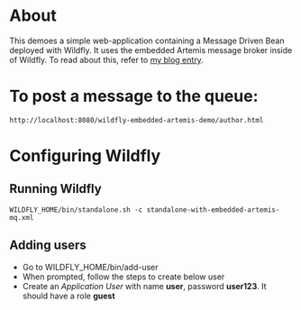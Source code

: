 # About

This demoes a simple web-application containing a Message Driven Bean deployed with Wildfly. It uses the embedded Artemis message broker inside of Wildfly. To read about this, refer to [my blog entry](http://palashray.com/mdb-hello-world-with-wildfly-and-embedded-artemis-mq/).


# To post a message to the queue:

	http://localhost:8080/wildfly-embedded-artemis-demo/author.html


# Configuring Wildfly

## Running Wildfly

	WILDFLY_HOME/bin/standalone.sh -c standalone-with-embedded-artemis-mq.xml

## Adding users

- Go to WILDFLY_HOME/bin/add-user
- When prompted, follow the steps to create below user
- Create an *Application User* with name **user**, password **user123**. It should have a role **guest**




	